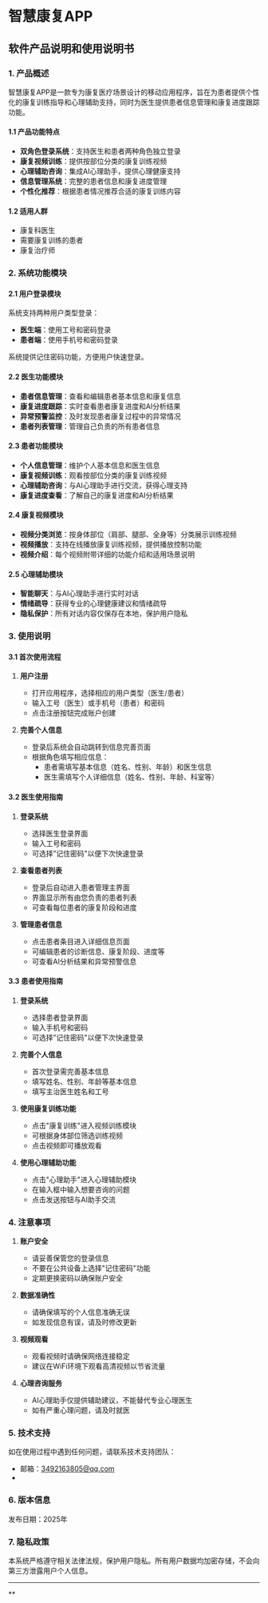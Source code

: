 # 智慧康复APP

## 软件产品说明和使用说明书

### 1. 产品概述

智慧康复APP是一款专为康复医疗场景设计的移动应用程序，旨在为患者提供个性化的康复训练指导和心理辅助支持，同时为医生提供患者信息管理和康复进度跟踪功能。

#### 1.1 产品功能特点

- **双角色登录系统**：支持医生和患者两种角色独立登录
- **康复视频训练**：提供按部位分类的康复训练视频
- **心理辅助咨询**：集成AI心理助手，提供心理健康支持
- **信息管理系统**：完整的患者信息和康复进度管理
- **个性化推荐**：根据患者情况推荐合适的康复训练内容

#### 1.2 适用人群

- 康复科医生
- 需要康复训练的患者
- 康复治疗师

### 2. 系统功能模块

#### 2.1 用户登录模块

系统支持两种用户类型登录：

- **医生端**：使用工号和密码登录
- **患者端**：使用手机号和密码登录

系统提供记住密码功能，方便用户快速登录。

#### 2.2 医生功能模块

- **患者信息管理**：查看和编辑患者基本信息和康复信息
- **康复进度跟踪**：实时查看患者康复进度和AI分析结果
- **异常预警监控**：及时发现患者康复过程中的异常情况
- **患者列表管理**：管理自己负责的所有患者信息

#### 2.3 患者功能模块

- **个人信息管理**：维护个人基本信息和医生信息
- **康复视频训练**：观看按部位分类的康复训练视频
- **心理辅助咨询**：与AI心理助手进行交流，获得心理支持
- **康复进度查看**：了解自己的康复进度和AI分析结果

#### 2.4 康复视频模块

- **视频分类浏览**：按身体部位（肩部、腿部、全身等）分类展示训练视频
- **视频播放**：支持在线播放康复训练视频，提供播放控制功能
- **视频介绍**：每个视频附带详细的功能介绍和适用场景说明

#### 2.5 心理辅助模块

- **智能聊天**：与AI心理助手进行实时对话
- **情绪疏导**：获得专业的心理健康建议和情绪疏导
- **隐私保护**：所有对话内容仅保存在本地，保护用户隐私

### 3. 使用说明

#### 3.1 首次使用流程

1. **用户注册**
   - 打开应用程序，选择相应的用户类型（医生/患者）
   - 输入工号（医生）或手机号（患者）和密码
   - 点击注册按钮完成账户创建

2. **完善个人信息**
   - 登录后系统会自动跳转到信息完善页面
   - 根据角色填写相应信息：
     - 患者需填写基本信息（姓名、性别、年龄）和医生信息
     - 医生需填写个人详细信息（姓名、性别、年龄、科室等）

#### 3.2 医生使用指南

1. **登录系统**
   - 选择医生登录界面
   - 输入工号和密码
   - 可选择"记住密码"以便下次快速登录

2. **查看患者列表**
   - 登录后自动进入患者管理主界面
   - 界面显示所有由您负责的患者列表
   - 可查看每位患者的康复阶段和进度

3. **管理患者信息**
   - 点击患者条目进入详细信息页面
   - 可编辑患者的诊断信息、康复阶段、进度等
   - 可查看AI分析结果和异常预警信息

#### 3.3 患者使用指南

1. **登录系统**
   - 选择患者登录界面
   - 输入手机号和密码
   - 可选择"记住密码"以便下次快速登录

2. **完善个人信息**
   - 首次登录需完善基本信息
   - 填写姓名、性别、年龄等基本信息
   - 填写主治医生姓名和工号

3. **使用康复训练功能**
   - 点击"康复训练"进入视频训练模块
   - 可根据身体部位筛选训练视频
   - 点击视频即可播放观看

4. **使用心理辅助功能**
   - 点击"心理助手"进入心理辅助模块
   - 在输入框中输入想要咨询的问题
   - 点击发送按钮与AI助手交流

### 4. 注意事项

1. **账户安全**
   - 请妥善保管您的登录信息
   - 不要在公共设备上选择"记住密码"功能
   - 定期更换密码以确保账户安全

2. **数据准确性**
   - 请确保填写的个人信息准确无误
   - 如发现信息有误，请及时修改更新

3. **视频观看**
   - 观看视频时请确保网络连接稳定
   - 建议在WiFi环境下观看高清视频以节省流量

4. **心理咨询服务**
   - AI心理助手仅提供辅助建议，不能替代专业心理医生
   - 如有严重心理问题，请及时就医

### 5. 技术支持

如在使用过程中遇到任何问题，请联系技术支持团队：

- 邮箱：3492163805@qq.com
- 

### 6. 版本信息


发布日期：2025年

### 7. 隐私政策

本系统严格遵守相关法律法规，保护用户隐私。所有用户数据均加密存储，不会向第三方泄露用户个人信息。

---

**
